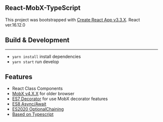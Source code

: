 ## React-MobX-TypeScript

This project was bootstrapped with [Create React App v3.3.X](https://github.com/facebook/create-react-app).
React ver.16.12.0

## Build & Development

---

- `yarn install` install dependencies
- `yarn start` run develop

## Features

- React Class Components
- [MobX v4.X.X](https://mobx.js.org/README.html#mobx-4-vs-mobx-5) for older browser
- [ES7 Decorator](https://www.typescriptlang.org/docs/handbook/decorators.html) for use MobX decorator features
- [ES8 Async/Await](https://developer.mozilla.org/ko/docs/Web/JavaScript/Reference/Statements/async_function)
- [ES2020 OptionalChaining](https://developer.mozilla.org/ko/docs/Web/JavaScript/Reference/Operators/Optional_chaining)
- [Based on Typescript](https://www.typescriptlang.org/docs/home.html)
